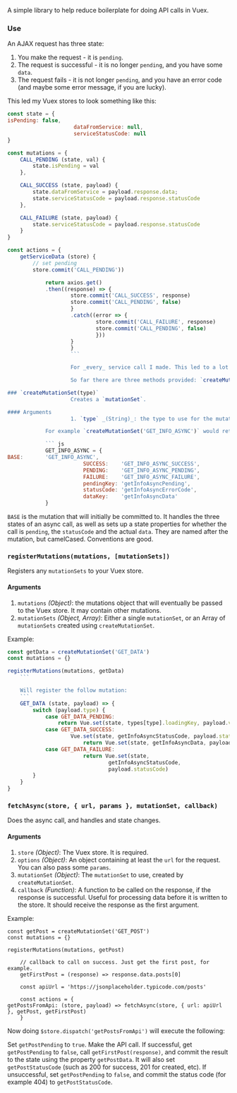 A simple library to help reduce boilerplate for doing API calls in Vuex.

### Use

An AJAX request has three state:

1. You make the request - it is `pending`.
2. The request is successful - it is no longer `pending`, and you have some `data`.
3. The request fails - it is not longer `pending`, and you have an error code (and maybe some error message, if you are lucky).

This led my Vuex stores to look something like this:

``` js
const state = { 
isPending: false,
					 dataFromService: null,
					 serviceStatusCode: null
}

const mutations = {
	CALL_PENDING (state, val) { 
		state.isPending = val 
	},

	CALL_SUCCESS (state, payload) { 
		state.dataFromService = payload.response.data; 
		state.serviceStatusCode = payload.response.statusCode
	},

	CALL_FAILURE (state, payload) {
		state.serviceStatusCode = payload.response.statusCode
	}
}

const actions = {
	getServiceData (store) {
		// set pending
		store.commit('CALL_PENDING'))

			return axios.get()
			.then((response) => {
					store.commit('CALL_SUCCESS', response)
					store.commit('CALL_PENDING', false)
					}
					.catch((error => {
							store.commit('CALL_FAILURE', response)
							store.commit('CALL_PENDING', false)
							}))
					}
					}
					```

					For _every_ service call I made. This led to a lot of duplication. I'd end up with stuff like `getTasksPending`, `getProjectsPending`, `SET_TASKS`, `SET_PROJECTS`, which all basically did the same thing. So, I extracted some utility methods, and now this library.

					So far there are three methods provided: `createMutationSet`, `fetchAsync`, and `registerMutations`.

### `createMutationSet(type)`
					Creates a `mutationSet`. 

#### Arguments
					1. `type` _(String)_: the type to use for the mutation.

			For example `createMutationSet('GET_INFO_ASYNC')` would return the following:

			``` js
			GET_INFO_ASYNC = {
BASE:       'GET_INFO_ASYNC',
						SUCCESS:    'GET_INFO_ASYNC_SUCCESS',
						PENDING:    'GET_INFO_ASYNC_PENDING',
						FAILURE:    'GET_INFO_ASYNC_FAILURE',
						pendingKey: 'getInfoAsyncPending',
						statusCode: 'getInfoAsyncErrorCode',
						dataKey:    'getInfoAsyncData'
			}
```

`BASE` is the mutation that will initially be committed to. It handles the three states of an async call, as well as sets up a state properties for whether the call is `pending`, the `statusCode` and the actual `data`. They are named after the mutation, but camelCased. Conventions are good.

### `registerMutations(mutations, [mutationSets])`
Registers any `mutationSets` to your Vuex store.

#### Arguments
1. `mutations` _(Object)_: the mutations object that will eventually be passed to the Vuex store. It may contain other mutations.
2. `mutationSets` _(Object, Array)_: Either a single `mutationSet`, or an Array of `mutationSets` created using `createMutationSet`.

Example:

``` js
const getData = createMutationSet('GET_DATA')
const mutations = {}

registerMutations(mutations, getData)
	```

	Will register the follow mutation:
	```
	GET_DATA (state, payload) => {
		switch (payload.type) {
			case GET_DATA_PENDING:
				return Vue.set(state, types[type].loadingKey, payload.value)
			case GET_DATA_SUCCESS: 
					Vue.set(state, getInfoAsyncStatusCode, payload.statusCode)
						return Vue.set(state, getInfoAsyncData, payload.data)
			case GET_DATA_FAILURE:
						return Vue.set(state, 
								getInfoAsyncStatusCode, 
								payload.statusCode)
		}
	}
}
```

### `fetchAsync(store, { url, params }, mutationSet, callback)`
Does the async call, and handles and state changes.

#### Arguments
1. `store` _(Object)_: The Vuex store. It is required.
2. `options` _(Object)_: An object containing at least the `url` for the request. You can also pass some `params`.
3. `mutationSet` _(Object)_: The `mutationSet` to use, created by `createMutationSet`.
4. `callback` _(Function)_: A function to be called on the response, if the response is successful. Useful for processing data before it is written to the store. It should receive the response as the first argument.

Example:

```
const getPost = createMutationSet('GET_POST')
const mutations = {}

registerMutations(mutations, getPost)

	// callback to call on success. Just get the first post, for example.
	getFirstPost = (response) => response.data.posts[0]

	const apiUrl = 'https://jsonplaceholder.typicode.com/posts'

	const actions = {
getPostsFromApi: (store, payload) => fetchAsync(store, { url: apiUrl }, getPost, getFirstPost)
	}
```

Now doing `$store.dispatch('getPostsFromApi')` will execute the following:

Set `getPostPending` to `true`.
Make the API call.
If successful, get `getPostPending` to `false`, call `getFirstPost(response)`, and commit the result to the state using the property `getPostData`. It will also set `getPostStatusCode` (such as 200 for success, 201 for created, etc).
If unsuccessful, set `getPostPending` to `false`, and commit the status code (for example 404) to `getPostStatusCode`.

